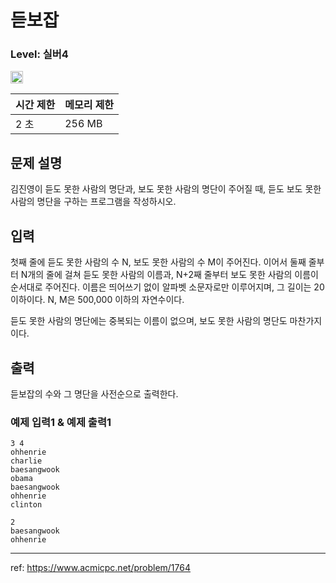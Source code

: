 # 듣보잡

### Level: 실버4

<img class="left" src="https://d2gd6pc034wcta.cloudfront.net/tier/7.svg" style="width: 20px" />

| 시간 제한 | 메모리 제한 |
| -------- | ---------- |
| 2 초 | 256 MB |

## 문제 설명

김진영이 듣도 못한 사람의 명단과, 보도 못한 사람의 명단이 주어질 때, 듣도 보도 못한 사람의 명단을 구하는 프로그램을 작성하시오.

## 입력

첫째 줄에 듣도 못한 사람의 수 N, 보도 못한 사람의 수 M이 주어진다. 이어서 둘째 줄부터 N개의 줄에 걸쳐 듣도 못한 사람의 이름과, N+2째 줄부터 보도 못한 사람의 이름이 순서대로 주어진다. 이름은 띄어쓰기 없이 알파벳 소문자로만 이루어지며, 그 길이는 20 이하이다. N, M은 500,000 이하의 자연수이다.

듣도 못한 사람의 명단에는 중복되는 이름이 없으며, 보도 못한 사람의 명단도 마찬가지이다.

## 출력

듣보잡의 수와 그 명단을 사전순으로 출력한다.

### 예제 입력1 & 예제 출력1

```text
3 4
ohhenrie
charlie
baesangwook
obama
baesangwook
ohhenrie
clinton

```

```text
2
baesangwook
ohhenrie

```

---

ref: https://www.acmicpc.net/problem/1764